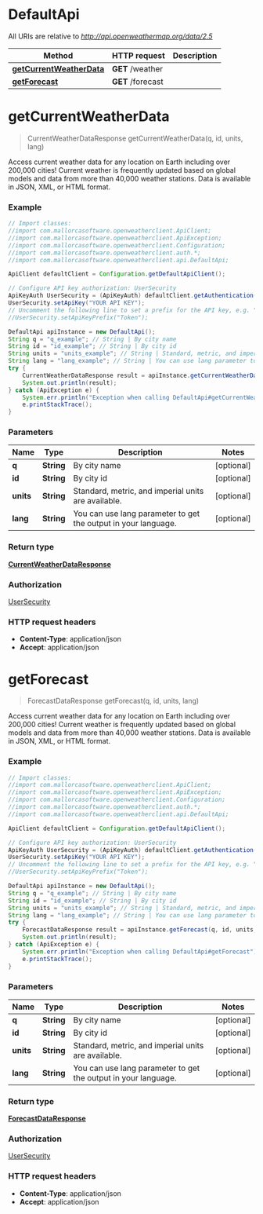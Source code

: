 # DefaultApi

All URIs are relative to *http://api.openweathermap.org/data/2.5*

Method | HTTP request | Description
------------- | ------------- | -------------
[**getCurrentWeatherData**](DefaultApi.md#getCurrentWeatherData) | **GET** /weather | 
[**getForecast**](DefaultApi.md#getForecast) | **GET** /forecast | 


<a name="getCurrentWeatherData"></a>
# **getCurrentWeatherData**
> CurrentWeatherDataResponse getCurrentWeatherData(q, id, units, lang)



Access current weather data for any location on Earth including over 200,000 cities! Current weather is frequently updated based on global models and data from more than 40,000 weather stations. Data is available in JSON, XML, or HTML format. 

### Example
```java
// Import classes:
//import com.mallorcasoftware.openweatherclient.ApiClient;
//import com.mallorcasoftware.openweatherclient.ApiException;
//import com.mallorcasoftware.openweatherclient.Configuration;
//import com.mallorcasoftware.openweatherclient.auth.*;
//import com.mallorcasoftware.openweatherclient.api.DefaultApi;

ApiClient defaultClient = Configuration.getDefaultApiClient();

// Configure API key authorization: UserSecurity
ApiKeyAuth UserSecurity = (ApiKeyAuth) defaultClient.getAuthentication("UserSecurity");
UserSecurity.setApiKey("YOUR API KEY");
// Uncomment the following line to set a prefix for the API key, e.g. "Token" (defaults to null)
//UserSecurity.setApiKeyPrefix("Token");

DefaultApi apiInstance = new DefaultApi();
String q = "q_example"; // String | By city name
String id = "id_example"; // String | By city id
String units = "units_example"; // String | Standard, metric, and imperial units are available.
String lang = "lang_example"; // String | You can use lang parameter to get the output in your language.
try {
    CurrentWeatherDataResponse result = apiInstance.getCurrentWeatherData(q, id, units, lang);
    System.out.println(result);
} catch (ApiException e) {
    System.err.println("Exception when calling DefaultApi#getCurrentWeatherData");
    e.printStackTrace();
}
```

### Parameters

Name | Type | Description  | Notes
------------- | ------------- | ------------- | -------------
 **q** | **String**| By city name | [optional]
 **id** | **String**| By city id | [optional]
 **units** | **String**| Standard, metric, and imperial units are available. | [optional]
 **lang** | **String**| You can use lang parameter to get the output in your language. | [optional]

### Return type

[**CurrentWeatherDataResponse**](CurrentWeatherDataResponse.md)

### Authorization

[UserSecurity](../README.md#UserSecurity)

### HTTP request headers

 - **Content-Type**: application/json
 - **Accept**: application/json

<a name="getForecast"></a>
# **getForecast**
> ForecastDataResponse getForecast(q, id, units, lang)



Access current weather data for any location on Earth including over 200,000 cities! Current weather is frequently updated based on global models and data from more than 40,000 weather stations. Data is available in JSON, XML, or HTML format. 

### Example
```java
// Import classes:
//import com.mallorcasoftware.openweatherclient.ApiClient;
//import com.mallorcasoftware.openweatherclient.ApiException;
//import com.mallorcasoftware.openweatherclient.Configuration;
//import com.mallorcasoftware.openweatherclient.auth.*;
//import com.mallorcasoftware.openweatherclient.api.DefaultApi;

ApiClient defaultClient = Configuration.getDefaultApiClient();

// Configure API key authorization: UserSecurity
ApiKeyAuth UserSecurity = (ApiKeyAuth) defaultClient.getAuthentication("UserSecurity");
UserSecurity.setApiKey("YOUR API KEY");
// Uncomment the following line to set a prefix for the API key, e.g. "Token" (defaults to null)
//UserSecurity.setApiKeyPrefix("Token");

DefaultApi apiInstance = new DefaultApi();
String q = "q_example"; // String | By city name
String id = "id_example"; // String | By city id
String units = "units_example"; // String | Standard, metric, and imperial units are available.
String lang = "lang_example"; // String | You can use lang parameter to get the output in your language.
try {
    ForecastDataResponse result = apiInstance.getForecast(q, id, units, lang);
    System.out.println(result);
} catch (ApiException e) {
    System.err.println("Exception when calling DefaultApi#getForecast");
    e.printStackTrace();
}
```

### Parameters

Name | Type | Description  | Notes
------------- | ------------- | ------------- | -------------
 **q** | **String**| By city name | [optional]
 **id** | **String**| By city id | [optional]
 **units** | **String**| Standard, metric, and imperial units are available. | [optional]
 **lang** | **String**| You can use lang parameter to get the output in your language. | [optional]

### Return type

[**ForecastDataResponse**](ForecastDataResponse.md)

### Authorization

[UserSecurity](../README.md#UserSecurity)

### HTTP request headers

 - **Content-Type**: application/json
 - **Accept**: application/json

